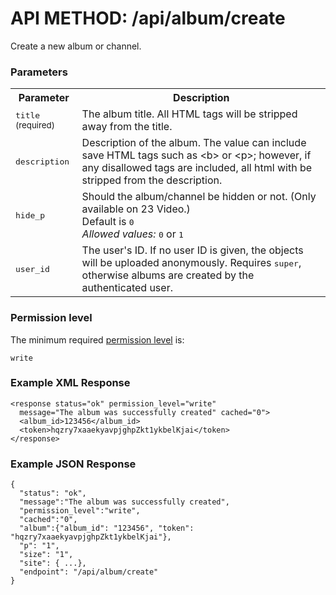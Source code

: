 # API METHOD: /api/album/create

Create a new album or channel.


### Parameters

<table class="pretty">
  <tr><th>Parameter</th><th>Description</th></tr>
  <tr><td><tt>title</tt> <small>(required)</script></td><td>The album title. All HTML tags will be stripped away from the title.</td></tr>
  <tr><td><tt>description</tt></td><td>Description of the album. The value can include save HTML tags such as &lt;b&gt; or &lt;p&gt;; however, if any disallowed tags are included, all html with be stripped from the description.</td></tr>
  <tr><td><tt>hide_p</tt></td><td>Should the album/channel be hidden or not. (Only available on 23 Video.)<br/>Default is <tt>0</tt><br/><i>Allowed values:</i> <tt>0</tt> or <tt>1</tt></td></tr>
  <tr><td><tt>user_id</tt></td><td>The user's ID. If no user ID is given, the objects will be uploaded anonymously. Requires <tt>super</tt>, otherwise albums are created by the authenticated user.</td></tr>
</table>

    

### Permission level 

The minimum required [permission level](index#permission-level) is:

    write


### Example XML Response

    <response status="ok" permission_level="write" 
      message="The album was successfully created" cached="0">
      <album_id>123456</album_id>
      <token>hqzry7xaaekyavpjghpZkt1ykbelKjai</token>
    </response>

### Example JSON Response

    {
      "status": "ok", 
      "message":"The album was successfully created",
      "permission_level":"write",
      "cached":"0",
      "album":{"album_id": "123456", "token": "hqzry7xaaekyavpjghpZkt1ykbelKjai"},
      "p": "1",
      "size": "1",
      "site": { ...},
      "endpoint": "/api/album/create"
    }
